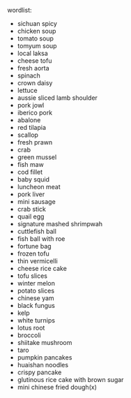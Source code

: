 
wordlist:
- sichuan spicy
- chicken soup
- tomato soup
- tomyum soup
- local laksa
- cheese tofu
- fresh aorta
- spinach
- crown daisy
- lettuce
- aussie sliced lamb shoulder
- pork jowl
- iberico pork
- abalone
- red tilapia
- scallop
- fresh prawn
- crab
- green mussel
- fish maw
- cod fillet
- baby squid
- luncheon meat
- pork liver
- mini sausage
- crab stick
- quail egg
- signature mashed shrimpwah
- cuttlefish ball
- fish ball with roe
- fortune bag
- frozen tofu
- thin vermicelli
- cheese rice cake
- tofu slices
- winter melon
- potato slices
- chinese yam
- black fungus
- kelp
- white turnips
- lotus root
- broccoli
- shiitake mushroom
- taro
- pumpkin pancakes
- huaishan noodles
- crispy pancake
- glutinous rice cake with brown sugar
- mini chinese fried dough(x)